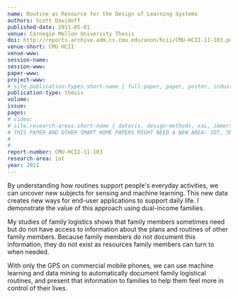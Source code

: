 ```yaml
---
name: Routine as Resource for the Design of Learning Systems
authors: Scott Davidoff
published-date: 2011-05-01
venue: Carnegie Mellon University Thesis
doi: http://reports-archive.adm.cs.cmu.edu/anon/hcii/CMU-HCII-11-103.pdf
venue-short: CMU HCII 
venue-www: 
session-name: 
session-www: 
paper-www: 
project-www: 
# site.publication-types.short-name { full-paper, paper, poster, industry }
publication-type: thesis
volume: 
issue: 
pages: 
# video: 
# site.research-areas.short-name { datavis, design-methods, xai, immersion, ops }
# THIS PAPER AND OTHER SMART HOME PAPERS MIGHT NEED A NEW AREA: IOT, SMART HOME, APPLIED ML
#
#
report-number: CMU-HCII-11-103
research-area: iot
year: 2011
---
```

By understanding how routines support people's everyday activities, we can uncover new subjects for sensing and machine learning. This new data creates new ways for end-user applications to support daily life. I demonstrate the value of this approach using dual-income families.

My studies of family logistics shows that family members sometimes need but do not have access to information about the plans and routines of other family members. Because family members do not document this information, they do not exist as resources family members can turn to when needed.

With only the GPS on commercial mobile phones, we can use machine learning and data mining to automatically document family logistical routines, and present that information to families to help them feel more in control of their lives.